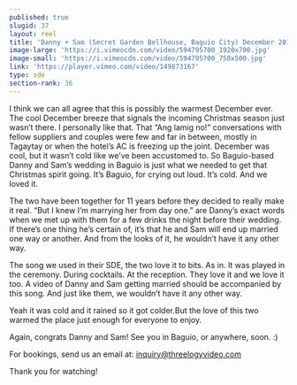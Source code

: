 ```yaml
---
published: true
slugid: 37
layout: reel
title: 'Danny + Sam (Secret Garden Bellhouse, Baguio City) December 2015'
image-large: 'https://i.vimeocdn.com/video/594795700_1920x700.jpg'
image-small: 'https://i.vimeocdn.com/video/594795700_750x500.jpg'
link: 'https://player.vimeo.com/video/149873167'
type: sde
section-rank: 36
---
```

I think we can all agree that this is possibly the warmest December ever. The cool December breeze that signals the incoming Christmas season just wasn’t there. I personally like that. That “Ang lamig no!” conversations with fellow suppliers and couples were few and far in between, mostly in Tagaytay or when the hotel’s AC is freezing up the joint. December was cool, but it wasn’t cold like we’ve been accustomed to. So Baguio-based Danny and Sam’s wedding in Baguio is just what we needed to get that Christmas spirit going. It’s Baguio, for crying out loud. It’s cold. And we loved it.

The two have been together for 11 years before they decided to really make it real. “But I knew I’m marrying her from day one.” are Danny’s exact words when we met up with them for a few drinks the night before their wedding. If there’s one thing he’s certain of, it’s that he and Sam will end up married one way or another. And from the looks of it, he wouldn’t have it any other way.

The song we used in their SDE, the two love it to bits. As in. It was played in the ceremony. During cocktails. At the reception. They love it and we love it too. A video of Danny and Sam getting married should be accompanied by this song. And just like them, we wouldn’t have it any other way.

Yeah it was cold and it rained so it got colder.But the love of this two warmed the place just enough for everyone to enjoy.

Again, congrats Danny and Sam! See you in Baguio, or anywhere, soon. :)

For bookings, send us an email at: inquiry@threelogyvideo.com

Thank you for watching! 
